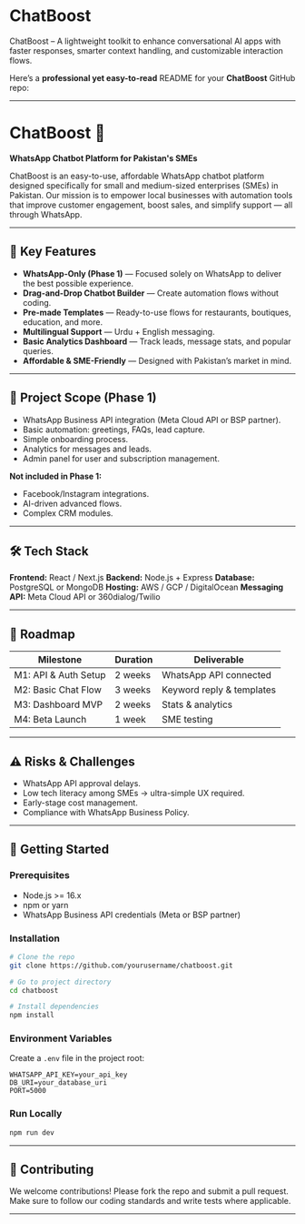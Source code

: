 # ChatBoost
ChatBoost – A lightweight toolkit to enhance conversational AI apps with faster responses, smarter context handling, and customizable interaction flows.

Here’s a **professional yet easy-to-read** README for your **ChatBoost** GitHub repo:

---

# ChatBoost 🚀

**WhatsApp Chatbot Platform for Pakistan's SMEs**

ChatBoost is an easy-to-use, affordable WhatsApp chatbot platform designed specifically for small and medium-sized enterprises (SMEs) in Pakistan.
Our mission is to empower local businesses with automation tools that improve customer engagement, boost sales, and simplify support — all through WhatsApp.

---

## **🌟 Key Features**

* **WhatsApp-Only (Phase 1)** — Focused solely on WhatsApp to deliver the best possible experience.
* **Drag-and-Drop Chatbot Builder** — Create automation flows without coding.
* **Pre-made Templates** — Ready-to-use flows for restaurants, boutiques, education, and more.
* **Multilingual Support** — Urdu + English messaging.
* **Basic Analytics Dashboard** — Track leads, message stats, and popular queries.
* **Affordable & SME-Friendly** — Designed with Pakistan’s market in mind.

---

## **📌 Project Scope (Phase 1)**

* WhatsApp Business API integration (Meta Cloud API or BSP partner).
* Basic automation: greetings, FAQs, lead capture.
* Simple onboarding process.
* Analytics for messages and leads.
* Admin panel for user and subscription management.

**Not included in Phase 1:**

* Facebook/Instagram integrations.
* AI-driven advanced flows.
* Complex CRM modules.

---

## **🛠️ Tech Stack**

**Frontend:** React / Next.js
**Backend:** Node.js + Express
**Database:** PostgreSQL or MongoDB
**Hosting:** AWS / GCP / DigitalOcean
**Messaging API:** Meta Cloud API or 360dialog/Twilio

---

## **📅 Roadmap**

| Milestone            | Duration | Deliverable               |
| -------------------- | -------- | ------------------------- |
| M1: API & Auth Setup | 2 weeks  | WhatsApp API connected    |
| M2: Basic Chat Flow  | 3 weeks  | Keyword reply & templates |
| M3: Dashboard MVP    | 2 weeks  | Stats & analytics         |
| M4: Beta Launch      | 1 week   | SME testing               |

---

## **⚠️ Risks & Challenges**

* WhatsApp API approval delays.
* Low tech literacy among SMEs → ultra-simple UX required.
* Early-stage cost management.
* Compliance with WhatsApp Business Policy.

---

## **🚀 Getting Started**

### Prerequisites

* Node.js >= 16.x
* npm or yarn
* WhatsApp Business API credentials (Meta or BSP partner)

### Installation

```bash
# Clone the repo
git clone https://github.com/yourusername/chatboost.git

# Go to project directory
cd chatboost

# Install dependencies
npm install
```

### Environment Variables

Create a `.env` file in the project root:

```env
WHATSAPP_API_KEY=your_api_key
DB_URI=your_database_uri
PORT=5000
```

### Run Locally

```bash
npm run dev
```

---

## **🤝 Contributing**

We welcome contributions! Please fork the repo and submit a pull request.
Make sure to follow our coding standards and write tests where applicable.

---
